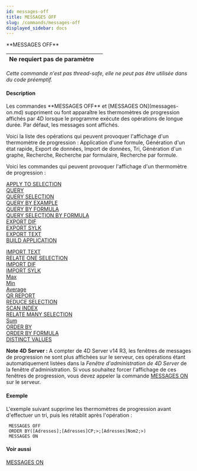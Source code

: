 ```yaml
---
id: messages-off
title: MESSAGES OFF
slug: /commands/messages-off
displayed_sidebar: docs
---
```


<!--REF #_command_.MESSAGES OFF.Syntax-->**MESSAGES OFF**<!-- END REF-->
<!--REF #_command_.MESSAGES OFF.Params-->
| Ne requiert pas de paramètre |  |
| --- | --- |

<!-- END REF-->

*Cette commande n'est pas thread-safe, elle ne peut pas être utilisée dans du code préemptif.*


#### Description 

<!--REF #_command_.MESSAGES OFF.Summary-->Les commandes **MESSAGES OFF** et [MESSAGES ON](messages-on.md) suppriment ou font apparaître les thermomètres de progression affichés par 4D lorsque le programme exécute des opérations de longue durée.<!-- END REF--> Par défaut, les messages sont affichés. 

Voici la liste des opérations qui peuvent provoquer l'affichage d'un thermomètre de progression : Application d'une formule, Génération d'un état rapide, Export de données, Import de données, Tri, Génération d'un graphe, Recherche, Recherche par formulaire, Recherche par formule.

Voici les commandes qui peuvent provoquer l'affichage d'un thermomètre de progression : 

[APPLY TO SELECTION](apply-to-selection.md)   
[QUERY](query.md)  
[QUERY SELECTION](query-selection.md)  
[QUERY BY EXAMPLE](query-by-example.md)  
[QUERY BY FORMULA](query-by-formula.md)  
[QUERY SELECTION BY FORMULA](query-selection-by-formula.md)  
[EXPORT DIF](export-dif.md)  
[EXPORT SYLK](export-sylk.md)  
[EXPORT TEXT](export-text.md)  
[BUILD APPLICATION](build-application.md)  
  
[IMPORT TEXT](import-text.md)  
[RELATE ONE SELECTION](relate-one-selection.md)  
[IMPORT DIF](import-dif.md)  
[IMPORT SYLK](import-sylk.md)  
[Max](max.md)  
[Min](min.md)  
[Average](average.md)   
[QR REPORT](qr-report.md)  
[REDUCE SELECTION](reduce-selection.md)  
[SCAN INDEX](scan-index.md)  
[RELATE MANY SELECTION](relate-many-selection.md)  
[Sum](sum.md)  
[ORDER BY](order-by.md)  
[ORDER BY FORMULA](order-by-formula.md)  
[DISTINCT VALUES](distinct-values.md) 

**Note 4D Server :** A compter de 4D Server v14 R3, les fenêtres de messages de progression ne sont plus affichées sur le serveur, ces opérations étant automatiquement listées dans la *Fenêtre d'administration de 4D Server* de la fenêtre d'administration. Si vous souhaitez forcer l'affichage de ces fenêtres de progression, vous devez appeler la commande [MESSAGES ON](messages-on.md) sur le serveur. 

#### Exemple 

L'exemple suivant supprime les thermomètres de progression avant d'effectuer un tri, puis les rétablit après l'opération :

```4d
 MESSAGES OFF
 ORDER BY([Adresses];[Adresses]CP;>;[Adresses]Nom2;>)
 MESSAGES ON
```

#### Voir aussi 

[MESSAGES ON](messages-on.md)  